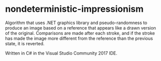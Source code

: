 # nondeterministic-impressionism
Algorithm that uses .NET graphics library and pseudo-randomness to produce an image based on a reference that appears like a drawn version of the original. Comparisons are made after each stroke, and if the stroke has made the image more different from the reference than the previous state, it is reverted.

Written in C# in the Visual Studio Community 2017 IDE.
